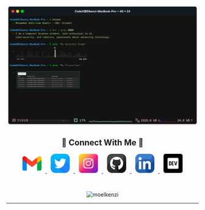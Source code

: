 <img src="./images/terminal.png" alt="Elkenzi Mohamed - Full-Stack Developer" width="800" height="auto" align="center">

<!--Contact Section--> 

<h2 align="center">🤝 Connect With Me 🤝</h2>

<p align="center">
  <a href="mailto:moelkenzi@gmail.com" target="_blank">
    <img src="./images/gmail.png" width="50" height="50" alt="Email me" style="margin: 0 10px;" />
  </a>
  <a href="https://twitter.com/moelkenzi" target="_blank">
    <img src="./images/twitter.png" width="50" height="50" alt="Follow me on Twitter" style="margin: 0 10px;" />
  </a>
  <a href="https://www.instagram.com/moelkenzi" target="_blank">
    <img src="./images/instagram.png" width="50" height="50" alt="Follow me on Instagram" style="margin: 0 10px;" />
  </a>
  <a href="https://github.com/moelkenzi" target="_blank">
    <img src="./images/github.png" width="50" height="50" alt="Follow me on GitHub" style="margin: 0 10px;" />
  </a>
  <a href="https://www.linkedin.com/in/moelkenzi/" target="_blank">
    <img src="./images/linkedin.png" width="50" height="50" alt="Connect on LinkedIn" style="margin: 0 10px;" />
  </a>
  <a href="https://dev.to/elkenzi" target="_blank">
    <img src="./images/dev_to.png" width="50" height="50" alt="Follow me on Dev.to" style="margin: 0 10px;" />
  </a>
</p>

<br/>

<p align="center">
  <img src="https://komarev.com/ghpvc/?username=moelkenzi&color=yellow&style=plastic&label=Profile+Views&abbreviated=true" alt="moelkenzi" />
</p>
<!--
### 👋 About Me
I'm a passionate technologist focused on leveraging technology to create meaningful impact, particularly in educational technology and cybersecurity. Based in Somalia, I'm dedicated to bridging the digital divide and empowering the next generation of tech professionals.
-->
<!--
### 🔭 Current Focus
- Advancing cybersecurity solutions and best practices
- Developing AI-powered educational platforms
- Creating innovative learning tools for technology education
- Building robust software solutions with a focus on security
-->
<!--
### 💡 Areas of Expertise
- Full-Stack Development
- Cybersecurity
- Artificial Intelligence
- Educational Technology
- Robotics
-->
<!--
### 🤝 Collaboration
I'm actively seeking collaboration opportunities in:
- Open-source educational technology projects
- Language learning platforms
- Security tools and frameworks
- Initiatives that promote tech education in East Africa
-->

---
<!--
### 🤝 Let's collaborate and build something amazing together! 🤝
-->
